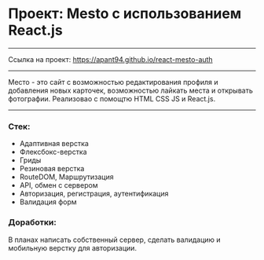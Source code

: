 # Проект: Mesto с использованием React.js
_______________
Ссылка на проект: https://apant94.github.io/react-mesto-auth
_______________
Место - это сайт с возможностью редактирования профиля и добавления новых карточек, возможностью лайкать места и открывать фотографии. Реализовао с помощтю HTML CSS JS и React.js.
_______________
### Стек:
- Адаптивная верстка
- Флексбокс-верстка
- Гриды
- Резиновая верстка
- RouteDOM, Маршрутизация
- API, обмен с сервером
- Авторизация, регистрация, аутентификация    
- Валидация форм

### Доработки:
В планах написать собственный сервер, сделать валидацию и мобильную верстку для авторизации.
